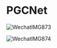# PGCNet
![WechatIMG873](https://github.com/WangYuSenn/PGCNet/assets/137267973/e29aba4b-8699-4071-997c-0132f952e325)

![WechatIMG874](https://github.com/WangYuSenn/PGCNet/assets/137267973/4a8d0152-ce4f-4abb-ba85-cafe9bba418d)

